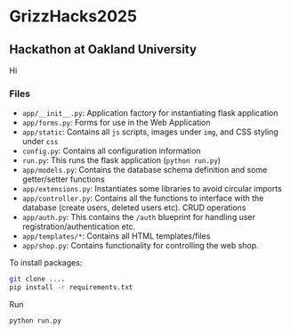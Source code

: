 # GrizzHacks2025

## Hackathon at Oakland University

Hi


### Files
- `app/__init__.py`: Application factory for instantiating flask application
- `app/forms.py`: Forms for use in the Web Application
- `app/static`: Contains all `js` scripts, images under `img`, and CSS styling under `css`
- `config.py`: Contains all configuration information
- `run.py`: This runs the flask application (`python run.py`)
- `app/models.py`: Contains the database schema definition and some getter/setter functions
- `app/extensions.py`: Instantiates some libraries to avoid circular imports
- `app/controller.py`: Contains all the functions to interface with the database (create users, deleted users etc). CRUD operations
- `app/auth.py`: This contains the `/auth` blueprint for handling user registration/authentication etc.
- `app/templates/*`: Contains all HTML templates/files
- `app/shop.py`: Contains functionality for controlling the web shop.

To install packages:
```bash
git clone ....
pip install -r requirements.txt
```

Run

```bash
python run.py
```
